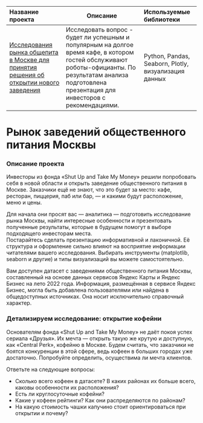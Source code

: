  | Название проекта  | Описание | Используемые библиотеки |
| :-------------------- | --------------------- |:---------------------------|
| [Исследования рынка общепита в Москве для принятия решения об открытии нового заведения](https://github.com/Gladkikhao/myprojects2022/tree/main/Исследования%20рынка%20общепита%20в%20Москве%20для%20принятия%20решения%20об%20открытии%20нового%20заведения) | Исследовать вопрос - будет ли успешным и популярным на долгое время кафе, в котором гостей обслуживают роботы-официанты. По результатам анализа подготовлена презентация для инвесторов с рекомендациями.  | Python, Pandas, Seaborn, Plotly, визуализация данных|

# Рынок заведений общественного питания Москвы  
  
### Описание проекта  
Инвесторы из фонда «Shut Up and Take My Money» решили попробовать себя в новой области и открыть заведение общественного питания в Москве. Заказчики ещё не знают, что это будет за место: кафе, ресторан, пиццерия, паб или бар, — и какими будут расположение, меню и цены.  
  
Для начала они просят вас — аналитика — подготовить исследование рынка Москвы, найти интересные особенности и презентовать полученные результаты, которые в будущем помогут в выборе подходящего инвесторам места.  
Постарайтесь сделать презентацию информативной и лаконичной. Её структура и оформление сильно влияют на восприятие информации читателями вашего исследования. Выбирать инструменты (matplotlib, seaborn и другие) и типы визуализаций вы можете самостоятельно.  
  
Вам доступен датасет с заведениями общественного питания Москвы, составленный на основе данных сервисов Яндекс Карты и Яндекс Бизнес на лето 2022 года. Информация, размещённая в сервисе Яндекс Бизнес, могла быть добавлена пользователями или найдена в общедоступных источниках. Она носит исключительно справочный характер. 
  

### Детализируем исследование: открытие кофейни  
Основателям фонда «Shut Up and Take My Money» не даёт покоя успех сериала «Друзья». Их мечта — открыть такую же крутую и доступную, как «Central Perk», кофейню в Москве. Будем считать, что заказчики не боятся конкуренции в этой сфере, ведь кофеен в больших городах уже достаточно. Попробуйте определить, осуществима ли мечта клиентов.  
  
Ответьте на следующие вопросы:  
  * Сколько всего кофеен в датасете? В каких районах их больше всего, каковы особенности их расположения?  
  * Есть ли круглосуточные кофейни?  
  * Какие у кофеен рейтинги? Как они распределяются по районам?  
  * На какую стоимость чашки капучино стоит ориентироваться при открытии и почему?  
